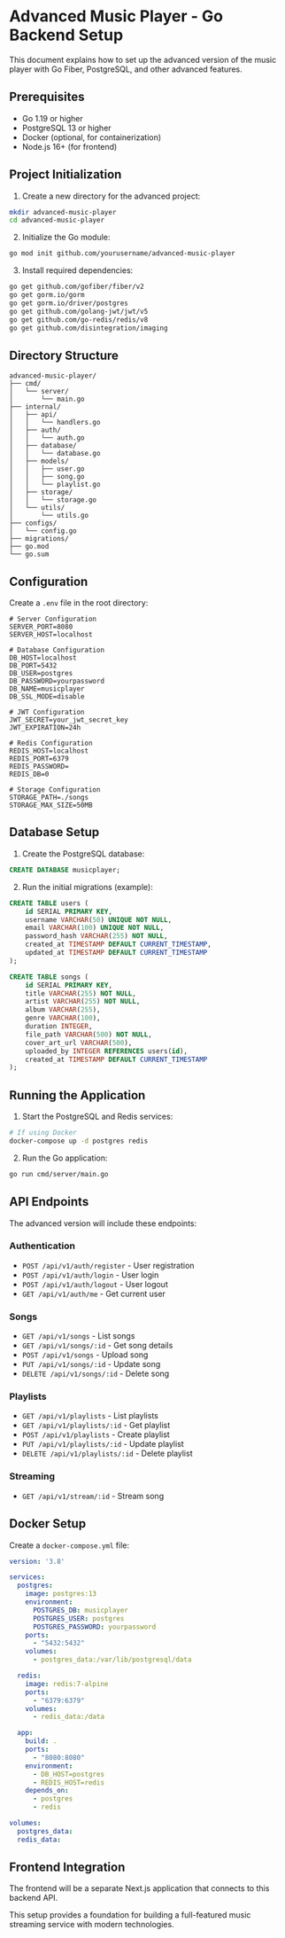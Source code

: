 # Advanced Music Player - Go Backend Setup

This document explains how to set up the advanced version of the music player with Go Fiber, PostgreSQL, and other advanced features.

## Prerequisites

- Go 1.19 or higher
- PostgreSQL 13 or higher
- Docker (optional, for containerization)
- Node.js 16+ (for frontend)

## Project Initialization

1. Create a new directory for the advanced project:
```bash
mkdir advanced-music-player
cd advanced-music-player
```

2. Initialize the Go module:
```bash
go mod init github.com/yourusername/advanced-music-player
```

3. Install required dependencies:
```bash
go get github.com/gofiber/fiber/v2
go get gorm.io/gorm
go get gorm.io/driver/postgres
go get github.com/golang-jwt/jwt/v5
go get github.com/go-redis/redis/v8
go get github.com/disintegration/imaging
```

## Directory Structure

```
advanced-music-player/
├── cmd/
│   └── server/
│       └── main.go
├── internal/
│   ├── api/
│   │   └── handlers.go
│   ├── auth/
│   │   └── auth.go
│   ├── database/
│   │   └── database.go
│   ├── models/
│   │   ├── user.go
│   │   ├── song.go
│   │   └── playlist.go
│   ├── storage/
│   │   └── storage.go
│   └── utils/
│       └── utils.go
├── configs/
│   └── config.go
├── migrations/
├── go.mod
└── go.sum
```

## Configuration

Create a `.env` file in the root directory:

```env
# Server Configuration
SERVER_PORT=8080
SERVER_HOST=localhost

# Database Configuration
DB_HOST=localhost
DB_PORT=5432
DB_USER=postgres
DB_PASSWORD=yourpassword
DB_NAME=musicplayer
DB_SSL_MODE=disable

# JWT Configuration
JWT_SECRET=your_jwt_secret_key
JWT_EXPIRATION=24h

# Redis Configuration
REDIS_HOST=localhost
REDIS_PORT=6379
REDIS_PASSWORD=
REDIS_DB=0

# Storage Configuration
STORAGE_PATH=./songs
STORAGE_MAX_SIZE=50MB
```

## Database Setup

1. Create the PostgreSQL database:
```sql
CREATE DATABASE musicplayer;
```

2. Run the initial migrations (example):
```sql
CREATE TABLE users (
    id SERIAL PRIMARY KEY,
    username VARCHAR(50) UNIQUE NOT NULL,
    email VARCHAR(100) UNIQUE NOT NULL,
    password_hash VARCHAR(255) NOT NULL,
    created_at TIMESTAMP DEFAULT CURRENT_TIMESTAMP,
    updated_at TIMESTAMP DEFAULT CURRENT_TIMESTAMP
);

CREATE TABLE songs (
    id SERIAL PRIMARY KEY,
    title VARCHAR(255) NOT NULL,
    artist VARCHAR(255) NOT NULL,
    album VARCHAR(255),
    genre VARCHAR(100),
    duration INTEGER,
    file_path VARCHAR(500) NOT NULL,
    cover_art_url VARCHAR(500),
    uploaded_by INTEGER REFERENCES users(id),
    created_at TIMESTAMP DEFAULT CURRENT_TIMESTAMP
);
```

## Running the Application

1. Start the PostgreSQL and Redis services:
```bash
# If using Docker
docker-compose up -d postgres redis
```

2. Run the Go application:
```bash
go run cmd/server/main.go
```

## API Endpoints

The advanced version will include these endpoints:

### Authentication
- `POST /api/v1/auth/register` - User registration
- `POST /api/v1/auth/login` - User login
- `POST /api/v1/auth/logout` - User logout
- `GET /api/v1/auth/me` - Get current user

### Songs
- `GET /api/v1/songs` - List songs
- `GET /api/v1/songs/:id` - Get song details
- `POST /api/v1/songs` - Upload song
- `PUT /api/v1/songs/:id` - Update song
- `DELETE /api/v1/songs/:id` - Delete song

### Playlists
- `GET /api/v1/playlists` - List playlists
- `GET /api/v1/playlists/:id` - Get playlist
- `POST /api/v1/playlists` - Create playlist
- `PUT /api/v1/playlists/:id` - Update playlist
- `DELETE /api/v1/playlists/:id` - Delete playlist

### Streaming
- `GET /api/v1/stream/:id` - Stream song

## Docker Setup

Create a `docker-compose.yml` file:

```yaml
version: '3.8'

services:
  postgres:
    image: postgres:13
    environment:
      POSTGRES_DB: musicplayer
      POSTGRES_USER: postgres
      POSTGRES_PASSWORD: yourpassword
    ports:
      - "5432:5432"
    volumes:
      - postgres_data:/var/lib/postgresql/data

  redis:
    image: redis:7-alpine
    ports:
      - "6379:6379"
    volumes:
      - redis_data:/data

  app:
    build: .
    ports:
      - "8080:8080"
    environment:
      - DB_HOST=postgres
      - REDIS_HOST=redis
    depends_on:
      - postgres
      - redis

volumes:
  postgres_data:
  redis_data:
```

## Frontend Integration

The frontend will be a separate Next.js application that connects to this backend API.

This setup provides a foundation for building a full-featured music streaming service with modern technologies.